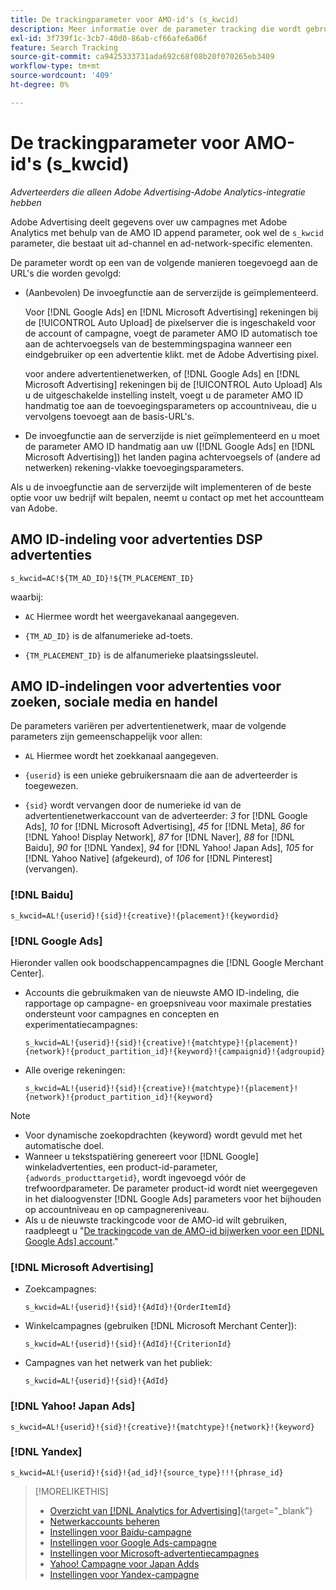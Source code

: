 ```yaml
---
title: De trackingparameter voor AMO-id's (s_kwcid)
description: Meer informatie over de parameter tracking die wordt gebruikt om Adobe Advertising-gegevens te delen met Adobe Analytics.
exl-id: 3f739f1c-3cb7-40d0-86ab-cf66afe6a06f
feature: Search Tracking
source-git-commit: ca9425333731ada692c68f08b20f070265eb3409
workflow-type: tm+mt
source-wordcount: '409'
ht-degree: 0%

---
```


# De trackingparameter voor AMO-id&#39;s (s_kwcid)

*Adverteerders die alleen Adobe Advertising-Adobe Analytics-integratie hebben*

<!-- This should go in the Analytics integration chapter > IDs page, under "AMO IDs."  But I'll need to update with when/where to add the code for DSP clients. -->

Adobe Advertising deelt gegevens over uw campagnes met Adobe Analytics met behulp van de AMO ID append parameter, ook wel de `s_kwcid` parameter, die bestaat uit ad-channel en ad-network-specific elementen.

<!-- add everything below to IDs page -->

De parameter wordt op een van de volgende manieren toegevoegd aan de URL&#39;s die worden gevolgd:

* (Aanbevolen) De invoegfunctie aan de serverzijde is geïmplementeerd.

  Voor [!DNL Google Ads] en [!DNL Microsoft Advertising] rekeningen bij de [!UICONTROL Auto Upload] de pixelserver die is ingeschakeld voor de account of campagne, voegt de parameter AMO ID automatisch toe aan de achtervoegsels van de bestemmingspagina wanneer een eindgebruiker op een advertentie klikt. <!-- click a search ad or views a display ad --> met de Adobe Advertising pixel.

  voor andere advertentienetwerken, of [!DNL Google Ads] en [!DNL Microsoft Advertising] rekeningen bij de [!UICONTROL Auto Upload] Als u de uitgeschakelde instelling instelt, voegt u de parameter AMO ID handmatig toe aan de toevoegingsparameters op accountniveau, die u vervolgens toevoegt aan de basis-URL&#39;s.

* <!-- (Search, Social, & Commerce only) -->De invoegfunctie aan de serverzijde is niet geïmplementeerd en u moet de parameter AMO ID handmatig aan uw ([!DNL Google Ads] en [!DNL Microsoft Advertising]) het landen pagina achtervoegsels of (andere ad netwerken) rekening-vlakke toevoegingsparameters.

Als u de invoegfunctie aan de serverzijde wilt implementeren of de beste optie voor uw bedrijf wilt bepalen, neemt u contact op met het accountteam van Adobe.

## AMO ID-indeling voor advertenties DSP advertenties

`s_kwcid=AC!${TM_AD_ID}!${TM_PLACEMENT_ID}`

waarbij:

* `AC` Hiermee wordt het weergavekanaal aangegeven.

* `{TM_AD_ID}` is de alfanumerieke ad-toets.

* `{TM_PLACEMENT_ID}` is de alfanumerieke plaatsingssleutel.

## AMO ID-indelingen voor advertenties voor zoeken, sociale media en handel

De parameters variëren per advertentienetwerk, maar de volgende parameters zijn gemeenschappelijk voor allen:

* `AL` Hiermee wordt het zoekkanaal aangegeven. <!-- what about social/Facebook, and display ads on Google (like Gmail, YouTube)? -->

* `{userid}` is een unieke gebruikersnaam die aan de adverteerder is toegewezen.

* `{sid}` wordt vervangen door de numerieke id van de advertentienetwerkaccount van de adverteerder: *3* for [!DNL Google Ads], *10* for [!DNL Microsoft Advertising], *45* for [!DNL Meta], *86* for [!DNL Yahoo! Display Network], *87* for [!DNL Naver], *88* for [!DNL Baidu], *90* for [!DNL Yandex], *94* for [!DNL Yahoo! Japan Ads], *105* for [!DNL Yahoo Native] (afgekeurd), of *106* for [!DNL Pinterest] (vervangen).

### [!DNL Baidu]

`s_kwcid=AL!{userid}!{sid}!{creative}!{placement}!{keywordid}`

### [!DNL Google Ads]

Hieronder vallen ook boodschappencampagnes die [!DNL Google Merchant Center].

* Accounts die gebruikmaken van de nieuwste AMO ID-indeling, die rapportage op campagne- en groepsniveau voor maximale prestaties ondersteunt voor campagnes en concepten en experimentatiecampagnes:

  `s_kwcid=AL!{userid}!{sid}!{creative}!{matchtype}!{placement}!{network}!{product_partition_id}!{keyword}!{campaignid}!{adgroupid}`

* Alle overige rekeningen:

  `s_kwcid=AL!{userid}!{sid}!{creative}!{matchtype}!{placement}!{network}!{product_partition_id}!{keyword}`

>[!NOTE]
>
>* Voor dynamische zoekopdrachten {keyword} wordt gevuld met het automatische doel.
>* Wanneer u tekstspatiëring genereert voor [!DNL Google] winkeladvertenties, een product-id-parameter, `{adwords_producttargetid}`, wordt ingevoegd vóór de trefwoordparameter. De parameter product-id wordt niet weergegeven in het dialoogvenster [!DNL Google Ads] parameters voor het bijhouden op accountniveau en op campagnereniveau.
>* Als u de nieuwste trackingcode voor de AMO-id wilt gebruiken, raadpleegt u &quot;[De trackingcode van de AMO-id bijwerken voor een [!DNL Google Ads] account](/help/search-social-commerce/campaign-management/accounts/update-amo-id-google.md).&quot; <!-- Update terminology there too. -->

<!--

### [!DNL Meta]

`s_kwcid=AL!{userid}!{sid}!{{ad.id}}!{{campaign.id}}!{{adset.id}}`

where:

* `{{ad.id}}` is the unique numeric ID for the ad/creative.

* `{{campaign.id}}` is the unique ID for the campaign.

* `{{adset.id}}` is the unique ID for the ad set.

-->

### [!DNL Microsoft Advertising]

* Zoekcampagnes:

  `s_kwcid=AL!{userid}!{sid}!{AdId}!{OrderItemId}`

* Winkelcampagnes (gebruiken [!DNL Microsoft Merchant Center]):

  `s_kwcid=AL!{userid}!{sid}!{AdId}!{CriterionId}`

* Campagnes van het netwerk van het publiek:

  `s_kwcid=AL!{userid}!{sid}!{AdId}`

### [!DNL Yahoo! Japan Ads]

`s_kwcid=AL!{userid}!{sid}!{creative}!{matchtype}!{network}!{keyword}`

### [!DNL Yandex]

`s_kwcid=AL!{userid}!{sid}!{ad_id}!{source_type}!!!{phrase_id}`

>[!MORELIKETHIS]
>
>* [Overzicht van [!DNL Analytics for Advertising]](/help/integrations/analytics/overview.md){target="_blank"}
>* [Netwerkaccounts beheren](/help/search-social-commerce/campaign-management/accounts/ad-network-account-manage.md)
>* [Instellingen voor Baidu-campagne](/help/search-social-commerce/campaign-management/campaigns/campaign-settings-baidu.md)
>* [Instellingen voor Google Ads-campagne](/help/search-social-commerce/campaign-management/campaigns/campaign-settings-google.md)
>* [Instellingen voor Microsoft-advertentiecampagnes](/help/search-social-commerce/campaign-management/campaigns/campaign-settings-microsoft.md)
>* [Yahoo! Campagne voor Japan Adds](/help/search-social-commerce/campaign-management/campaigns/campaign-settings-yahoo-japan.md)
>* [Instellingen voor Yandex-campagne](/help/search-social-commerce/campaign-management/campaigns/campaign-settings-yandex.md)
